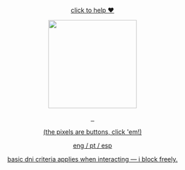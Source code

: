 <p align="center">
<a href="https://wearethechange.carrd.co/"
   target="_blank" rel="external nofollow" >
      click to help ❤️
</a>
<p align="center">
    <img width="200" src="https://github.com/user-attachments/assets/bd06e3c8-7823-4cc5-ab4e-835a841c377d" alt="">
</p>

<p align="center">
<a href="https://wolfbrothers.atabook.org/"
   target="_blank" rel="external nofollow">
      <img src="https://github.com/user-attachments/assets/755e6f65-f296-4512-a974-e1e4a237f445" alt="" >
<a 
href="https://rentry.co/vilasong"
   target="_blank" rel="external nofollow">
          <img src="https://github.com/user-attachments/assets/843b6ed2-1e99-4b46-8834-425ff33d1643" alt="" >
        <a href="https://rentry.co/vilasong"
   target="_blank" rel="external nofollow">
      <img src="https://github.com/user-attachments/assets/b6f7e888-5497-4942-aa76-7722690ba069" alt="" >
</p>

<p align="center">
    (the pixels are buttons, click 'em!)
    <p align="center">
eng / pt / esp
<p align="center">
 basic dni criteria applies when interacting — i block freely.
</p>
